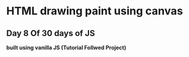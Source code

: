 # HTML drawing paint using canvas
## Day 8 Of 30 days of JS

**built using vanilla JS
(Tutorial Follwed Project)**